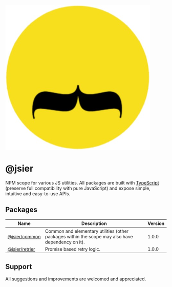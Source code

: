 
![logo](logo.jpg)

# @jsier
NPM scope for various JS utilities. All packages are built with [TypeScript](http://www.typescriptlang.org/) (preserve full compatibility with pure JavaScript) and expose simple, intuitive and easy-to-use APIs.


## Packages
Name | Description | Version
--- | --- | --- 
[@jsier/common](https://github.com/seidme/jsier/tree/master/common)| Common and elementary utilities (other packages within the scope may also have dependency on it). |  1.0.0
[@jsier/retrier](https://github.com/seidme/jsier/tree/master/retrier) | Promise based retry logic. | 1.0.0


## Support
All suggestions and improvements are welcomed and appreciated.
